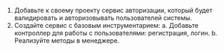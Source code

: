 1. Добавьте к своему проекту сервис авторизации, который будет валидировать и
   авторизовывать пользователей системы.
2. Создайте сервис с базовым инструментарием:
  a. Добавьте контроллер для работы с пользователями: регистрация, логин.
  b. Реализуйте методы в менеджере.
